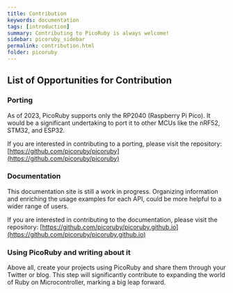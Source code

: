 ```yaml
---
title: Contribution
keywords: documentation
tags: [introduction]
summary: Contributing to PicoRuby is always welcome!
sidebar: picoruby_sidebar
permalink: contribution.html
folder: picoruby
---
```


## List of Opportunities for Contribution

### Porting

As of 2023, PicoRuby supports only the RP2040 (Raspberry Pi Pico).
It would be a significant undertaking to port it to other MCUs like the nRF52, STM32, and ESP32.

If you are interested in contributing to a porting, please visit the repository: [https://github.com/picoruby/picoruby](https://github.com/picoruby/picoruby)

### Documentation

This documentation site is still a work in progress.
Organizing information and enriching the usage examples for each API, could be more helpful to a wider range of users.

If you are interested in contributing to the documentation, please visit the repository: [https://github.com/picoruby/picoruby.github.io](https://github.com/picoruby/picoruby.github.io)

### Using PicoRuby and writing about it

Above all, create your projects using PicoRuby and share them through your Twitter or blog.
This step will significantly contribute to expanding the world of Ruby on Microcontroller, marking a big leap forward.

